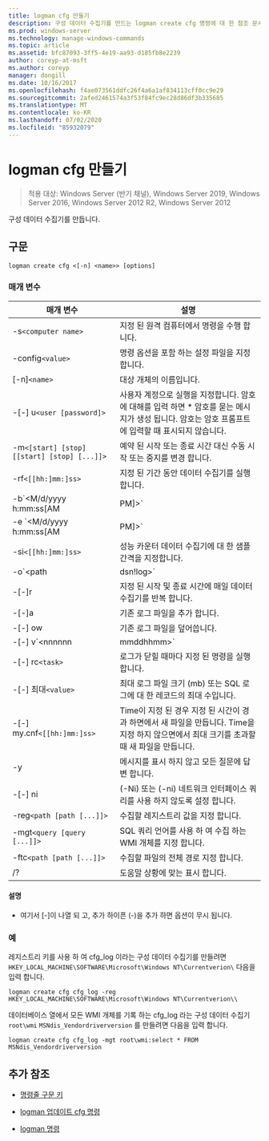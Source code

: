 ```yaml
---
title: logman cfg 만들기
description: 구성 데이터 수집기를 만드는 logman create cfg 명령에 대 한 참조 문서입니다.
ms.prod: windows-server
ms.technology: manage-windows-commands
ms.topic: article
ms.assetid: bfc87093-3ff5-4e19-aa93-d185fb8e2239
author: coreyp-at-msft
ms.author: coreyp
manager: dongill
ms.date: 10/16/2017
ms.openlocfilehash: f4ae073561ddfc26f4a6a1af834113cff0cc9e29
ms.sourcegitcommit: 2afed2461574a3f53f84fc9ec28d86df3b335685
ms.translationtype: MT
ms.contentlocale: ko-KR
ms.lasthandoff: 07/02/2020
ms.locfileid: "85932079"
---
```

# <a name="logman-create-cfg"></a>logman cfg 만들기

> 적용 대상: Windows Server (반기 채널), Windows Server 2019, Windows Server 2016, Windows Server 2012 R2, Windows Server 2012

구성 데이터 수집기를 만듭니다.

## <a name="syntax"></a>구문

```
logman create cfg <[-n] <name>> [options]
```

### <a name="parameters"></a>매개 변수

| 매개 변수 | 설명 |
| --------- | ----------- |
| -s`<computer name>` | 지정 된 원격 컴퓨터에서 명령을 수행 합니다. |
| -config`<value>` | 명령 옵션을 포함 하는 설정 파일을 지정 합니다. |
| [-n]`<name>` | 대상 개체의 이름입니다. |
| -[-] u`<user [password]>` | 사용자 계정으로 실행을 지정합니다. 암호에 대해를 입력 하면 \* 암호를 묻는 메시지가 생성 됩니다. 암호는 암호 프롬프트에 입력할 때 표시되지 않습니다. |
| -m`<[start] [stop] [[start] [stop] [...]]>` | 예약 된 시작 또는 종료 시간 대신 수동 시작 또는 중지를 변경 합니다. |
| -rf`<[[hh:]mm:]ss>` | 지정 된 기간 동안 데이터 수집기를 실행 합니다. |
| -b`<M/d/yyyy h:mm:ss[AM|PM]>` | 지정 된 시간에 데이터 수집을 시작 합니다. |
| -e `<M/d/yyyy h:mm:ss[AM|PM]>` | 지정 된 시간에 데이터 컬렉션을 종료 합니다. |
| -si`<[[hh:]mm:]ss>` | 성능 카운터 데이터 수집기에 대 한 샘플 간격을 지정합니다. |
| -o`<path|dsn!log>` | SQL 데이터베이스에 출력 로그 파일 또는 DSN 및 로그 설정 이름을 지정 합니다. |
| -[-]r | 지정 된 시작 및 종료 시간에 매일 데이터 수집기를 반복 합니다. |
| -[-]a | 기존 로그 파일을 추가 합니다. |
| -[-] ow | 기존 로그 파일을 덮어씁니다. |
| -[-] v`<nnnnnn|mmddhhmm>` | 로그 파일 이름 끝에 파일 버전 정보를 첨부 합니다. |
| -[-] rc`<task>` | 로그가 닫힐 때마다 지정 된 명령을 실행 합니다. |
| -[-] 최대`<value>` | 최대 로그 파일 크기 (mb) 또는 SQL 로그에 대 한 레코드의 최대 수입니다. |
| -[-] my.cnf`<[[hh:]mm:]ss>` | Time이 지정 된 경우 지정 된 시간이 경과 하면에서 새 파일을 만듭니다. Time을 지정 하지 않으면에서 최대 크기를 초과할 때 새 파일을 만듭니다. |
| -y | 메시지를 표시 하지 않고 모든 질문에 답변 합니다. |
| -[-] ni | (-Ni) 또는 (-ni) 네트워크 인터페이스 쿼리를 사용 하지 않도록 설정 합니다. |
| -reg`<path [path [...]]>` | 수집할 레지스트리 값을 지정 합니다. |
| -mgt`<query [query [...]]>` | SQL 쿼리 언어를 사용 하 여 수집 하는 WMI 개체를 지정 합니다. |
| -ftc`<path [path [...]]>` | 수집할 파일의 전체 경로 지정 합니다. |
| /? | 도움말 상황에 맞는 표시 합니다. |

#### <a name="remarks"></a>설명

- 여기서 [-]이 나열 되 고, 추가 하이픈 (-)을 추가 하면 옵션이 무시 됩니다.

### <a name="examples"></a>예

레지스트리 키를 사용 하 여 cfg_log 이라는 구성 데이터 수집기를 만들려면 `HKEY_LOCAL_MACHINE\SOFTWARE\Microsoft\Windows NT\Currentverion\` 다음을 입력 합니다.

```
logman create cfg cfg_log -reg HKEY_LOCAL_MACHINE\SOFTWARE\Microsoft\Windows NT\Currentverion\\
```

데이터베이스 열에서 모든 WMI 개체를 기록 하는 cfg_log 라는 구성 데이터 수집기 `root\wmi` `MSNdis_Vendordriverversion` 를 만들려면 다음을 입력 합니다.

```
logman create cfg cfg_log -mgt root\wmi:select * FROM MSNdis_Vendordriverversion
```

## <a name="additional-references"></a>추가 참조

- [명령줄 구문 키](command-line-syntax-key.md)

- [logman 업데이트 cfg 명령](logman-update-cfg.md)

- [logman 명령](logman.md)
